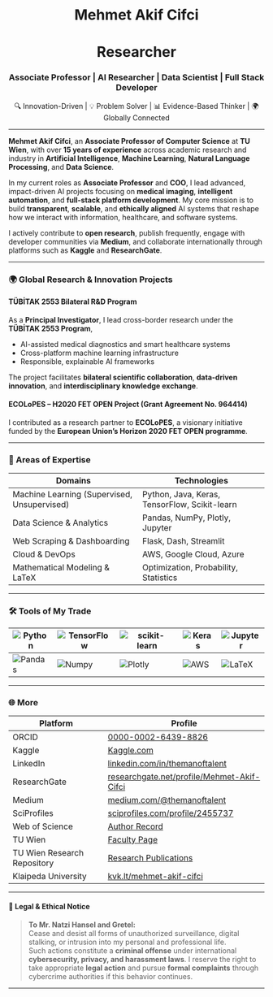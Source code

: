 <h1 align="center">Mehmet Akif Cifci</h1>

<h1 align="center">Researcher</h1>  

<h3 align="center">Associate Professor | AI Researcher | Data Scientist | Full Stack Developer</h3>

<p align="center">🔍 Innovation-Driven | 💡 Problem Solver | 📊 Evidence-Based Thinker | 🌍 Globally Connected</p>

---


**Mehmet Akif Cifci**, an **Associate Professor of Computer Science** at **TU Wien**, with over **15 years of experience** across academic research and industry in **Artificial Intelligence**, **Machine Learning**, **Natural Language Processing**, and **Data Science**.

In my current roles as **Associate Professor** and **COO**, I lead advanced, impact-driven AI projects focusing on **medical imaging**, **intelligent automation**, and **full-stack platform development**. My core mission is to build **transparent**, **scalable**, and **ethically aligned** AI systems that reshape how we interact with information, healthcare, and software systems.

I actively contribute to **open research**, publish frequently, engage with developer communities via **Medium**, and collaborate internationally through platforms such as **Kaggle** and **ResearchGate**.

---

### 🌍 Global Research & Innovation Projects

####  TÜBİTAK 2553 Bilateral R&D Program
As a **Principal Investigator**, I lead cross-border research under the **TÜBİTAK 2553 Program**, 
- AI-assisted medical diagnostics and smart healthcare systems
- Cross-platform machine learning infrastructure
- Responsible, explainable AI frameworks

The project facilitates **bilateral scientific collaboration**, **data-driven innovation**, and **interdisciplinary knowledge exchange**.

#### ECOLoPES – H2020 FET OPEN Project (Grant Agreement No. 964414)
I contributed as a research partner to **ECOLoPES**, a visionary initiative funded by the **European Union’s Horizon 2020 FET OPEN programme**. 

---

### 💼 Areas of Expertise

| Domains | Technologies |
|--------|--------------|
| Machine Learning (Supervised, Unsupervised) | Python, Java, Keras, TensorFlow, Scikit-learn |
| Data Science & Analytics | Pandas, NumPy, Plotly, Jupyter |
| Web Scraping & Dashboarding | Flask, Dash, Streamlit |
| Cloud & DevOps | AWS, Google Cloud, Azure |
| Mathematical Modeling & LaTeX | Optimization, Probability, Statistics |

---

### 🛠 Tools of My Trade

| ![Python](https://img.shields.io/badge/Python-FFD43B?style=for-the-badge&logo=python&logoColor=darkgreen) | ![TensorFlow](https://img.shields.io/badge/TensorFlow-FF6F00?style=for-the-badge&logo=TensorFlow&logoColor=white) | ![scikit-learn](https://img.shields.io/badge/scikit_learn-F7931E?style=for-the-badge&logo=scikit-learn&logoColor=white) | ![Keras](https://img.shields.io/badge/Keras-D00000?style=for-the-badge&logo=Keras&logoColor=white) | ![Jupyter](https://img.shields.io/badge/Jupyter-F37626.svg?&style=for-the-badge&logo=Jupyter&logoColor=white) |
|---|---|---|---|---|
| ![Pandas](https://img.shields.io/badge/Pandas-2C2D72?style=for-the-badge&logo=pandas&logoColor=white) | ![Numpy](https://img.shields.io/badge/Numpy-777BB4?style=for-the-badge&logo=numpy&logoColor=white) | ![Plotly](https://img.shields.io/badge/Plotly-239120?style=for-the-badge&logo=plotly&logoColor=white) | ![AWS](https://img.shields.io/badge/AWS-232F3E?style=for-the-badge&logo=amazon-aws&logoColor=white) | ![LaTeX](https://img.shields.io/badge/LaTeX-008080?style=for-the-badge&logo=latex&logoColor=white) |

---

### 🌐 More 

| Platform | Profile |
|---------|---------|
| ORCID | [0000-0002-6439-8826](https://orcid.org/0000-0002-6439-8826) |
| Kaggle | [Kaggle.com](https://www.kaggle.com/mehmetakifciftci) |
| LinkedIn | [linkedin.com/in/themanoftalent](https://www.linkedin.com/in/themanoftalent/) |
| ResearchGate | [researchgate.net/profile/Mehmet-Akif-Cifci](https://www.researchgate.net/profile/Mehmet-Akif-Cifci) |
| Medium | [medium.com/@themanoftalent](https://medium.com/@themanoftalent) |
| SciProfiles | [sciprofiles.com/profile/2455737](https://sciprofiles.com/profile/2455737) |
| Web of Science | [Author Record](https://www.webofscience.com/wos/author/record/1793126) |
| TU Wien | [Faculty Page](https://www.dap.tuwien.ac.at/person/oid:25266453) |
| TU Wien Research Repository | [Research Publications](https://repositum.tuwien.at/handle/20.500.12708/190443) |
| Klaipeda University | [kvk.lt/mehmet-akif-cifci](https://www.kvk.lt/asmuo/mehmet-akif-cifci/) |

---

#### 🚫 Legal & Ethical Notice

> **To Mr. Natzi Hansel and Gretel:**  
> Cease and desist all forms of unauthorized surveillance, digital stalking, or intrusion into my personal and professional life.  
> Such actions constitute a **criminal offense** under international **cybersecurity, privacy, and harassment laws**. I reserve the right to take appropriate **legal action** and pursue **formal complaints** through cybercrime authorities if this behavior continues.

---

